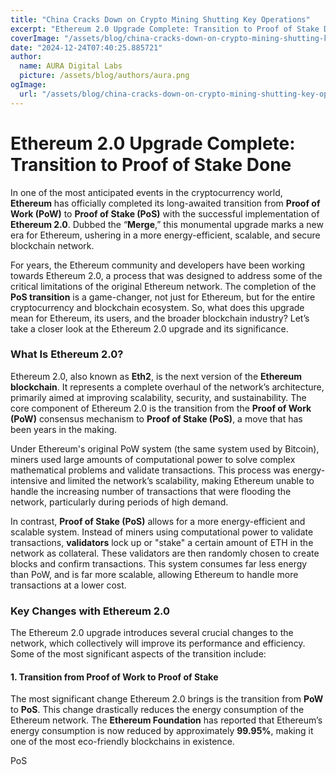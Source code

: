 ```yaml
---
title: "China Cracks Down on Crypto Mining Shutting Key Operations"
excerpt: "Ethereum 2.0 Upgrade Complete: Transition to Proof of Stake Done  In one of the most anticipated events in the cryptocurrency wor"
coverImage: "/assets/blog/china-cracks-down-on-crypto-mining-shutting-key-operations.jpg"
date: "2024-12-24T07:40:25.885721"
author:
  name: AURA Digital Labs
  picture: /assets/blog/authors/aura.png
ogImage:
  url: "/assets/blog/china-cracks-down-on-crypto-mining-shutting-key-operations.jpg"
---
```


# Ethereum 2.0 Upgrade Complete: Transition to Proof of Stake Done

In one of the most anticipated events in the cryptocurrency world, **Ethereum** has officially completed its long-awaited transition from **Proof of Work (PoW)** to **Proof of Stake (PoS)** with the successful implementation of **Ethereum 2.0**. Dubbed the “**Merge**,” this monumental upgrade marks a new era for Ethereum, ushering in a more energy-efficient, scalable, and secure blockchain network. 

For years, the Ethereum community and developers have been working towards Ethereum 2.0, a process that was designed to address some of the critical limitations of the original Ethereum network. The completion of the **PoS transition** is a game-changer, not just for Ethereum, but for the entire cryptocurrency and blockchain ecosystem. So, what does this upgrade mean for Ethereum, its users, and the broader blockchain industry? Let’s take a closer look at the Ethereum 2.0 upgrade and its significance.

### What Is Ethereum 2.0?

Ethereum 2.0, also known as **Eth2**, is the next version of the **Ethereum blockchain**. It represents a complete overhaul of the network’s architecture, primarily aimed at improving scalability, security, and sustainability. The core component of Ethereum 2.0 is the transition from the **Proof of Work (PoW)** consensus mechanism to **Proof of Stake (PoS)**, a move that has been years in the making. 

Under Ethereum's original PoW system (the same system used by Bitcoin), miners used large amounts of computational power to solve complex mathematical problems and validate transactions. This process was energy-intensive and limited the network’s scalability, making Ethereum unable to handle the increasing number of transactions that were flooding the network, particularly during periods of high demand.

In contrast, **Proof of Stake (PoS)** allows for a more energy-efficient and scalable system. Instead of miners using computational power to validate transactions, **validators** lock up or "stake" a certain amount of ETH in the network as collateral. These validators are then randomly chosen to create blocks and confirm transactions. This system consumes far less energy than PoW, and is far more scalable, allowing Ethereum to handle more transactions at a lower cost.

### Key Changes with Ethereum 2.0

The Ethereum 2.0 upgrade introduces several crucial changes to the network, which collectively will improve its performance and efficiency. Some of the most significant aspects of the transition include:

#### 1. **Transition from Proof of Work to Proof of Stake**

The most significant change Ethereum 2.0 brings is the transition from **PoW** to **PoS**. This change drastically reduces the energy consumption of the Ethereum network. The **Ethereum Foundation** has reported that Ethereum’s energy consumption is now reduced by approximately **99.95%**, making it one of the most eco-friendly blockchains in existence.

PoS 